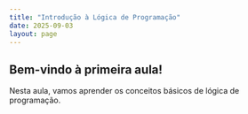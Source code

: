 ```yaml
---
title: "Introdução à Lógica de Programação"
date: 2025-09-03
layout: page
---
```


## Bem-vindo à primeira aula!

Nesta aula, vamos aprender os conceitos básicos de lógica de programação.
